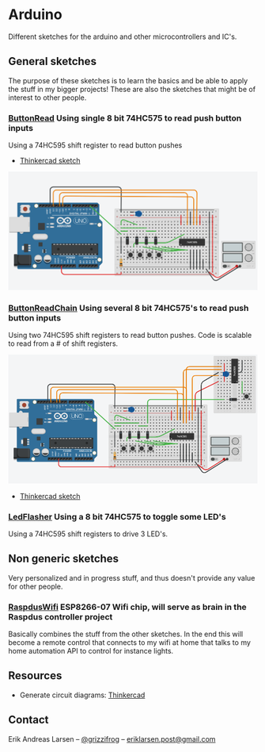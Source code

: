 # Arduino
Different sketches for the arduino and other microcontrollers and IC's.

## General sketches
The purpose of these sketches is to learn the basics and be able to apply the stuff in my bigger projects! These are also the sketches that might be of interest to other people.

### [ButtonRead](https://github.com/larsensolutions/arduino/tree/master/ButtonRead) Using single 8 bit 74HC575 to read push button inputs 
Using a 74HC595 shift register to read button pushes

* [Thinkercad sketch](https://www.tinkercad.com/things/dOxVGoxMftm)

![Circuit diagram](ButtonRead/SN74HC595-ButtonInputReader.png?raw=true "Sketch")

### [ButtonReadChain](https://github.com/larsensolutions/arduino/tree/master/ButtonReadChain) Using several 8 bit 74HC575's to read push button inputs 
Using two 74HC595 shift registers to read button pushes. Code is scalable to read from a # of shift registers.

![Circuit diagram](ButtonReadChain/SN74HC595-ButtonInputReaderChained.png?raw=true "Sketch")

* [Thinkercad sketch](https://www.tinkercad.com/things/7BMBGhKhBrG)

### [LedFlasher](https://github.com/larsensolutions/arduino/tree/master/LedFlasher) Using a 8 bit 74HC575 to toggle some LED's
Using a 74HC595 shift registers to drive 3 LED's.

## Non generic sketches
Very personalized and in progress stuff, and thus doesn't provide any value for other people.

### [RaspdusWifi](https://github.com/larsensolutions/arduino/tree/master/RaspdusWifi) ESP8266-07 Wifi chip, will serve as brain in the Raspdus controller project
Basically combines the stuff from the other sketches. In the end this will become a remote control that connects to my wifi at home that talks to my home automation API to control for instance lights.

## Resources

* Generate circuit diagrams: [Thinkercad](https://www.tinkercad.com)

## Contact

Erik Andreas Larsen – [@grizzifrog](https://twitter.com/grizzlifrog) – eriklarsen.post@gmail.com